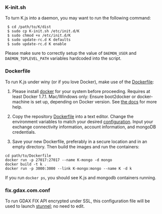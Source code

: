 ### K-init.sh
To turn K.js into a daemon, you may want to run the following command:
```
 $ cd /path/to/K/dist
 $ sudo cp K-init.sh /etc/init.d/K
 $ sudo chmod +x /etc/init.d/K
 $ sudo update-rc.d K defaults
 $ sudo update-rc.d K enable
```
Please make sure to correctly setup the value of `DAEMON_USER` and `DAEMON_TOPLEVEL_PATH` variables hardcoded into the script.

### Dockerfile
To run K.js under winy (or if you love Docker), make use of the [Dockerfile](https://raw.githubusercontent.com/ctubio/Krypto-trading-bot/master/dist/Dockerfile):

1. Please install [docker](https://www.docker.com/) for your system before proceeding. Requires at least Docker 1.7.1. Mac/Windows only: Ensure boot2docker or docker-machine is set up, depending on Docker version. See [the docs](https://docs.docker.com/installation/mac/) for more help.

2. Copy the repository [Dockerfile](https://raw.githubusercontent.com/ctubio/Krypto-trading-bot/master/dist/Dockerfile) into a text editor. Change the environment variables to match your desired [configuration](https://github.com/ctubio/Krypto-trading-bot/tree/master/etc#configuration-options). Input your exchange connectivity information, account information, and mongoDB credentials.

3. Save your new Dockerfile, preferably in a secure location and in an empty directory. Then build the images and run the containers:
```
cd path/to/Dockerfile
docker run -p 27017:27017 --name K-mongo -d mongo
docker build -t k .
docker run -p 3000:3000 --link K-mongo:mongo --name K -d k
```

If you run `docker ps`, you should see K.js and mongodb containers running.

### fix.gdax.com.conf
To run GDAX FIX API encrypted under SSL, this configuration file will be used to launch [stunnel](https://www.stunnel.org/index.html); no need to edit.